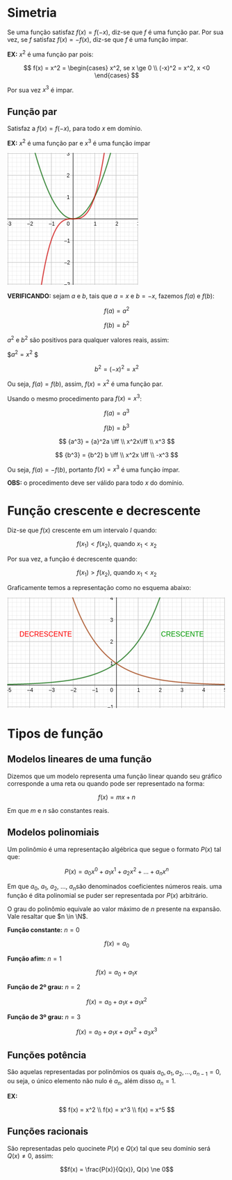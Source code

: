 <script>
  MathJax = {
    tex: {inlineMath: [['$', '$'], ['\\(', '\\)']]}
  };
  </script>
  <script id="MathJax-script" async src="https://cdn.jsdelivr.net/npm/mathjax@3/es5/tex-chtml.js"></script>
# Simetria

Se uma função satisfaz $f(x) = f(-x)$, diz-se que $f$ é uma função par. Por sua vez, se $f$ satisfaz $f(x) = -f(x)$, diz-se que $f$ é uma função impar.

**EX:** $x^2$ é uma função par pois:

$$
f(x) = x^2 = \begin{cases}
	x^2, se x \ge 0 \\
	(-x)^2 = x^2, x <0
	\end{cases}
$$

Por sua vez $x^3$ é impar.

## Função par

Satisfaz a $f(x) = f(-x)$, para todo $x$ em domínio.

**EX:** $x^2$ é uma função par e $x^3$ é uma função ímpar

![x^2 e x^3](./res/x^2-e-x^3.png)

**VERIFICANDO:** sejam $a$ e $b$, tais que $a=x$ e $b=-x$, fazemos $f(a)$ e $f(b)$:

$$f(a) = a^2$$

$$f(b) = b^2$$

$a^2$ e $b^2$ são positivos para qualquer valores reais, assim:

$$a^2 = x^2$ $

$$b^2 = (-x)^2 = x^2$$

Ou seja, $f(a) = f(b)$, assim, $f(x) = x^2$ é uma função par.

Usando o mesmo procedimento para $f(x) = x^3$:

$$f(a) = a^3$$

$$f(b) = b^3$$

$$
{a^3} = {a}^2a \iff \\
x^2x\iff \\
x^3
$$

$$
{b^3} = {b^2} b \iff \\
x^2x \iff \\
-x^3
$$

Ou seja, $f(a) = -f(b)$, portanto $f(x) = x^3$ é uma função ímpar.

**OBS:** o procedimento deve ser válido para todo $x$ do domínio.

# Função crescente e decrescente

Diz-se que $f(x)$ crescente em um intervalo $I$ quando:

$$f(x_1) < f(x_2) \text{, quando } x_1 < x_2$$

Por sua vez, a função é decrescente quando:

$$f(x_1) > f(x_2) \text{, quando } x_1 < x_2$$

Graficamente temos a representação como no esquema abaixo:

![função decrescente e decrescente](./res/crescente-e-decrescente.png)

# Tipos de função

## Modelos lineares de uma função

Dizemos que um modelo representa uma função linear quando seu gráfico corresponde a uma reta ou quando pode ser representado na forma:

$$f(x) = mx + n$$

Em que $m$ e $n$ são constantes reais.

## Modelos polinomiais

Um polinômio é uma representação algébrica que segue o formato $P(x)$ tal que:

$$P(x) = a_0x^0 + a_1x^1 + a_2x^2 + ... + a_nx^n$$

Em que $a_0$, $a_1$, $a_2$, ..., $a_n$são denominados coeficientes números reais. uma função é dita polinomial se puder ser representada por $P(x)$ arbitrário.

O grau do polinômio equivale ao valor máximo de $n$ presente na expansão. Vale resaltar que $n \in \N$.

**Função constante:** $n = 0$

$$f(x) = a_0$$

**Função afim:** $n = 1$

$$f(x) = a_0 + a_1x$$

**Função de 2º grau:** $n = 2$

$$f(x) = a_0 + a_1x + a_1x^2$$

**Função de 3º grau:** $n = 3$

$$f(x) = a_0 + a_1x + a_1x^2 + a_3x^3$$

## Funções potência

São aquelas representadas por polinômios os quais $a_0, a_1, a_2, ... , a_{n-1} = 0$, ou seja, o único elemento não nulo é $a_n$, além disso $a_n = 1$.

**EX:**

$$
f(x) = x^2 \\
f(x) = x^3 \\
f(x) = x^5
$$

## Funções racionais

São representadas pelo quocinete $P(x)$ e $Q(x)$ tal que seu domínio será $Q(x) \ne 0$, assim:

$$f(x) = \frac{P(x)}{Q(x)}, Q(x) \ne 0$$
